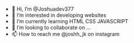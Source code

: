 - 👋 Hi, I’m @Joshuadev377
- 👀 I’m interested in developing websites 
- 🌱 I’m currently learning HTML CSS JAVASCRIPT
- 💞️ I’m looking to collaborate on ...
- 📫 How to reach me @joshh_jk on instagram

<!---
Joshuadev377/Joshuadev377 is a ✨ special ✨ repository because its `README.md` (this file) appears on your GitHub profile.
You can click the Preview link to take a look at your changes.
--->
